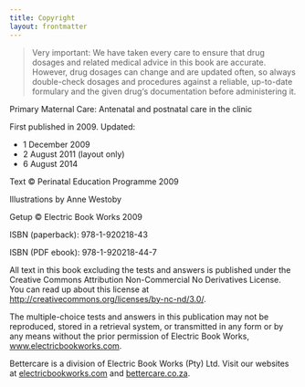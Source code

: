 ```yaml
---
title: Copyright
layout: frontmatter
---
```


> Very important: We have taken every care to ensure that drug dosages and related medical advice in this book are accurate. However, drug dosages can change and are updated often, so always double-check dosages and procedures against a reliable, up-to-date formulary and the given drug‘s documentation before administering it.


Primary Maternal Care: Antenatal and postnatal care in the clinic

First published in 2009. Updated:

* 1 December 2009
* 2 August 2011 (layout only)
* 6 August 2014

Text © Perinatal Education Programme 2009

Illustrations by Anne Westoby

Getup © Electric Book Works 2009

ISBN (paperback): 978-1-920218-43

ISBN (PDF ebook): 978-1-920218-44-7

All text in this book excluding the tests and answers is published under the Creative Commons Attribution Non-Commercial No Derivatives License. You can read up about this license at http://creativecommons.org/licenses/by-nc-nd/3.0/.

The multiple-choice tests and answers in this publication may not be reproduced, stored in a retrieval system, or transmitted in any form or by any means without the prior permission of Electric Book Works, www.electricbookworks.com.

Bettercare is a division of Electric Book Works (Pty) Ltd. Visit our websites at [electricbookworks.com](http://www.electricbookworks.com) and [bettercare.co.za](http://bettercare.co.za).